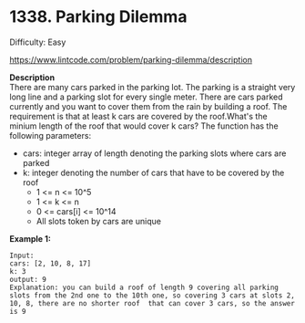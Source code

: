 # 1338. Parking Dilemma

Difficulty: Easy

https://www.lintcode.com/problem/parking-dilemma/description

**Description**  
There are many cars parked in the parking lot. The parking is a straight very long line and a parking slot for every single meter. There are cars parked currently and you want to cover them from the rain by building a roof. The requirement is that at least k cars are covered by the roof.What's the minium length of the roof that would cover k cars?
The function has the following parameters:

* cars: integer array of length denoting the parking slots where cars are parked
* k: integer denoting the number of cars that have to be covered by the roof
    * 1 <= n <= 10^5
    * 1 <= k <= n
    * 0 <= cars[i] <= 10^14
    * All slots token by cars are unique

**Example 1:**
```
Input:
cars: [2, 10, 8, 17]
k: 3
output: 9
Explanation: you can build a roof of length 9 covering all parking slots from the 2nd one to the 10th one, so covering 3 cars at slots 2, 10, 8, there are no shorter roof  that can cover 3 cars, so the answer is 9
```
